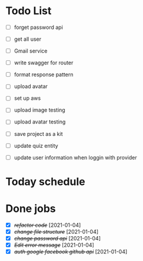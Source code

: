 # Todo List

- [ ] forget password api
- [ ] get all user
- [ ] Gmail service
- [ ] write swagger for router
- [ ] format response pattern
- [ ] upload avatar
- [ ] set up aws 
- [ ] upload image testing
- [ ] upload avatar testing
- [ ] save project as a kit
- [ ] update quiz entity
- [ ] update user information when loggin with provider


# Today schedule

# Done jobs

- [x] ~~_refactor code_~~ [2021-01-04]
- [x] ~~_change file structure_~~ [2021-01-04]
- [x] ~~_change password api_~~ [2021-01-04]
- [x] ~~_Edit error message_~~ [2021-01-04]
- [x] ~~_auth google facebook github api_~~ [2021-01-04]
